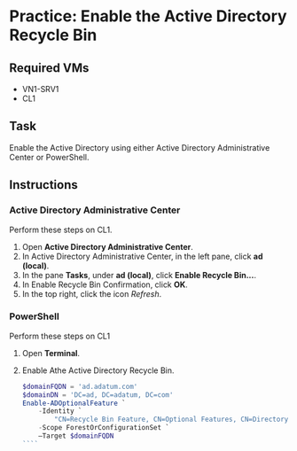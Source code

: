 # Practice: Enable the Active Directory Recycle Bin

## Required VMs

* VN1-SRV1
* CL1

## Task

Enable the Active Directory  using either Active Directory Administrative Center or PowerShell.

## Instructions

### Active Directory Administrative Center

Perform these steps on CL1.

1. Open **Active Directory Administrative Center**.
1. In Active Directory Administrative Center, in the left pane, click **ad (local)**.
1. In the pane **Tasks**, under **ad (local)**, click **Enable Recycle Bin...**.
1. In Enable Recycle Bin Confirmation, click **OK**.
1. In the top right, click the icon *Refresh*.

### PowerShell

Perform these steps on CL1

1. Open **Terminal**.
1. Enable Athe Active Directory Recycle Bin.

    `````powershell
    $domainFQDN = 'ad.adatum.com'
    $domainDN = 'DC=ad, DC=adatum, DC=com'
    Enable-ADOptionalFeature `
        -Identity `
            "CN=Recycle Bin Feature, CN=Optional Features, CN=Directory Service, CN=Windows NT, CN=Services, CN=Configuration, $domainDN" `
        -Scope ForestOrConfigurationSet `
        –Target $domainFQDN
    ````
